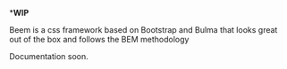 ***WIP**

Beem is a css framework based on Bootstrap and Bulma that looks great out of the box and follows the BEM methodology

Documentation soon.

